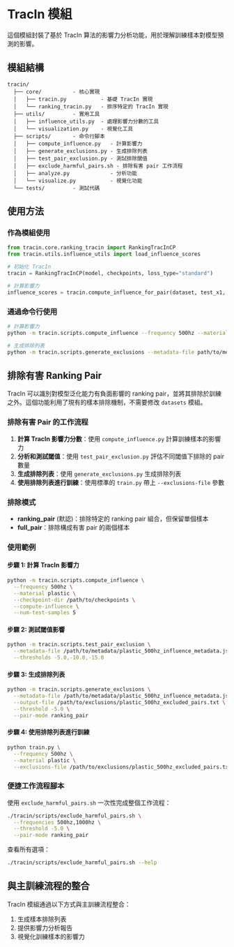 # TracIn 模組

這個模組封裝了基於 TracIn 算法的影響力分析功能，用於理解訓練樣本對模型預測的影響。

## 模組結構

```
tracin/
  ├── core/          - 核心實現
  │   ├── tracin.py           - 基礎 TracIn 實現
  │   └── ranking_tracin.py   - 排序特定的 TracIn 實現
  ├── utils/         - 實用工具
  │   ├── influence_utils.py  - 處理影響力分數的工具
  │   └── visualization.py    - 視覺化工具
  ├── scripts/       - 命令行腳本
  │   ├── compute_influence.py   - 計算影響力
  │   ├── generate_exclusions.py - 生成排除列表
  │   ├── test_pair_exclusion.py - 測試排除閾值
  │   ├── exclude_harmful_pairs.sh - 排除有害 pair 工作流程
  │   ├── analyze.py             - 分析功能
  │   └── visualize.py           - 視覺化功能
  └── tests/         - 測試代碼
```

## 使用方法

### 作為模組使用

```python
from tracin.core.ranking_tracin import RankingTracInCP
from tracin.utils.influence_utils import load_influence_scores

# 初始化 TracIn
tracin = RankingTracInCP(model, checkpoints, loss_type="standard")

# 計算影響力
influence_scores = tracin.compute_influence_for_pair(dataset, test_x1, test_x2, test_target)
```

### 通過命令行使用

```bash
# 計算影響力
python -m tracin.scripts.compute_influence --frequency 500hz --material metal

# 生成排除列表
python -m tracin.scripts.generate_exclusions --metadata-file path/to/metadata.json
```

## 排除有害 Ranking Pair

TracIn 可以識別對模型泛化能力有負面影響的 ranking pair，並將其排除於訓練之外。這個功能利用了現有的樣本排除機制，不需要修改 `datasets` 模組。

### 排除有害 Pair 的工作流程

1. **計算 TracIn 影響力分數**：使用 `compute_influence.py` 計算訓練樣本的影響力
2. **分析和測試閾值**：使用 `test_pair_exclusion.py` 評估不同閾值下排除的 pair 數量
3. **生成排除列表**：使用 `generate_exclusions.py` 生成排除列表
4. **使用排除列表進行訓練**：使用標準的 `train.py` 帶上 `--exclusions-file` 參數

### 排除模式

* **ranking_pair** (默認)：排除特定的 ranking pair 組合，但保留單個樣本
* **full_pair**：排除構成有害 pair 的兩個樣本

### 使用範例

#### 步驟 1: 計算 TracIn 影響力

```bash
python -m tracin.scripts.compute_influence \
  --frequency 500hz \
  --material plastic \
  --checkpoint-dir /path/to/checkpoints \
  --compute-influence \
  --num-test-samples 5
```

#### 步驟 2: 測試閾值影響

```bash
python -m tracin.scripts.test_pair_exclusion \
  --metadata-file /path/to/metadata/plastic_500hz_influence_metadata.json \
  --thresholds -5.0,-10.0,-15.0
```

#### 步驟 3: 生成排除列表

```bash
python -m tracin.scripts.generate_exclusions \
  --metadata-file /path/to/metadata/plastic_500hz_influence_metadata.json \
  --output-file /path/to/exclusions/plastic_500hz_excluded_pairs.txt \
  --threshold -5.0 \
  --pair-mode ranking_pair
```

#### 步驟 4: 使用排除列表進行訓練

```bash
python train.py \
  --frequency 500hz \
  --material plastic \
  --exclusions-file /path/to/exclusions/plastic_500hz_excluded_pairs.txt
```

### 便捷工作流程腳本

使用 `exclude_harmful_pairs.sh` 一次性完成整個工作流程：

```bash
./tracin/scripts/exclude_harmful_pairs.sh \
  --frequencies 500hz,1000hz \
  --threshold -5.0 \
  --pair-mode ranking_pair
```

查看所有選項：

```bash
./tracin/scripts/exclude_harmful_pairs.sh --help
```

## 與主訓練流程的整合

TracIn 模組通過以下方式與主訓練流程整合：

1. 生成樣本排除列表
2. 提供影響力分析報告
3. 視覺化訓練樣本的影響力 